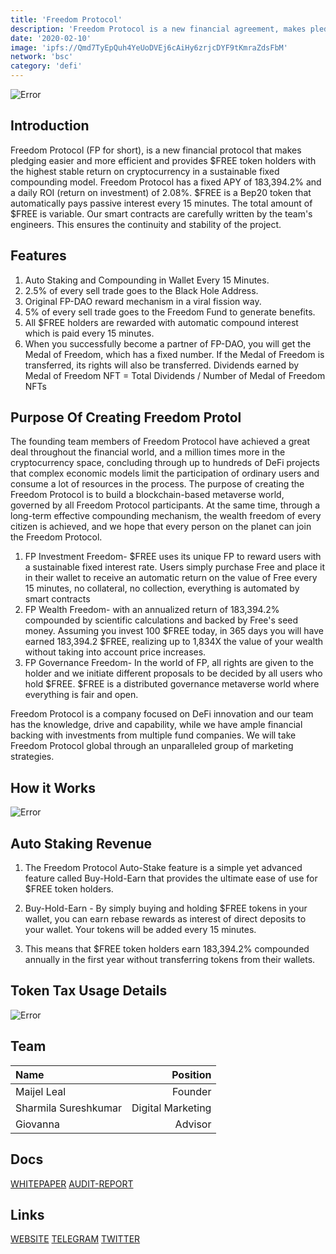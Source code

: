 ```yaml
---
title: 'Freedom Protocol'
description: 'Freedom Protocol is a new financial agreement, makes pledges easier and more efficient and provides the highest stable return of cryptocurrency for $FREE'
date: '2020-02-10'
image: 'ipfs://Qmd7TyEpQuh4YeUoDVEj6cAiHy6zrjcDYF9tKmraZdsFbM'
network: 'bsc'
category: 'defi'
---
```


![Error](ipfs://QmUzgRLPMewMJ4hrgQL8iqcViofmtdUa6pYSFSGZns67zY)

## Introduction

Freedom Protocol (FP for short), is a new financial protocol that makes pledging easier and more efficient and provides $FREE token holders with the highest stable return on cryptocurrency in a sustainable fixed compounding model. Freedom Protocol has a fixed APY of 183,394.2% and a daily ROI (return on investment) of 2.08%.
$FREE is a Bep20 token that automatically pays passive interest every 15 minutes. The total amount of $FREE is variable. Our smart contracts are carefully written by the team's engineers. This ensures the continuity and stability of the project.

## Features

1. Auto Staking and Compounding in Wallet Every 15 Minutes.
2. 2.5% of every sell trade goes to the Black Hole Address.
3. Original FP-DAO reward mechanism in a viral fission way.
4. 5% of every sell trade goes to the Freedom Fund to generate benefits.
5. All $FREE holders are rewarded with automatic compound interest which is paid every 15 minutes.
6. When you successfully become a partner of FP-DAO, you will get the Medal of Freedom, which has a fixed number. If the Medal of Freedom is transferred, its rights will also be transferred. Dividends earned by Medal of Freedom NFT = Total Dividends / Number of Medal of Freedom NFTs


## Purpose Of Creating Freedom Protol

The founding team members of Freedom Protocol have achieved a great deal throughout the financial world, and a million times more in the cryptocurrency space, concluding through up to hundreds of DeFi projects that complex economic models limit the participation of ordinary users and consume a lot of resources in the process. The purpose of creating the Freedom Protocol is to build a blockchain-based metaverse world, governed by all Freedom Protocol participants. At the same time, through a long-term effective compounding mechanism, the wealth freedom of every citizen is achieved, and we hope that every person on the planet can join the Freedom Protocol.
1. FP Investment Freedom- $FREE uses its unique FP to reward users with a sustainable fixed interest rate. Users simply purchase Free and place it in their wallet to receive an automatic return on the value of Free every 15 minutes, no collateral, no collection, everything is automated by smart contracts
2. FP Wealth Freedom- with an annualized return of 183,394.2% compounded by scientific calculations and backed by Free's seed money. Assuming you invest 100 $FREE today, in 365 days you will have earned 183,394.2 $FREE, realizing up to 1,834X the value of your wealth without taking into account price increases. 
3. FP Governance Freedom- In the world of FP, all rights are given to the holder and we initiate different proposals to be decided by all users who hold $FREE. $FREE is a distributed governance metaverse world where everything is fair and open.

Freedom Protocol is a company focused on DeFi innovation and our team has the knowledge, drive and capability, while we have ample financial backing with investments from multiple fund companies. We will take Freedom Protocol global through an unparalleled group of marketing strategies.

## How it Works

![Error](ipfs://QmSMnC4Vs84DTuUsYoMGjhh3MKeF7u2C8sX9eGUYXagpjE)


## Auto Staking Revenue

1. The Freedom Protocol Auto-Stake feature is a simple yet advanced feature called Buy-Hold-Earn that provides the ultimate ease of use for $FREE token holders.

2. Buy-Hold-Earn - By simply buying and holding $FREE tokens in your wallet, you can earn rebase rewards as interest of direct deposits to your wallet. Your tokens will be added every 15 minutes.

3. This means that $FREE token holders earn 183,394.2% compounded annually in the first year without transferring tokens from their wallets.

## Token Tax Usage Details

![Error](ipfs://QmNQXpyRdmt85nf9YnZqBDM5K3LWVAuDcPEzCvtpUnjR6K)

## Team

| Name  |  Position |
|:---|---:|
|Maijel Leal | Founder |
|Sharmila Sureshkumar|Digital Marketing|
|Giovanna | Advisor|

## Docs

[WHITEPAPER](https://whitepaper.freedomprot.com/freedom-protocol/freedom-protocol-overview)
[AUDIT-REPORT](https://www.certik.com/projects/freedom-protocol)

## Links

[WEBSITE](https://freedomprot.com/)
[TELEGRAM](https://t.me/freedomprot_group)
[TWITTER](https://twitter.com/freedomprot)

